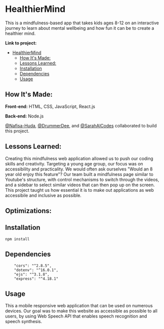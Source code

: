 # HealthierMind
This is a mindfulness-based app that takes kids ages 8-12 on an interactive journey to learn about mental wellbeing and  how fun it can be to create a healthier mind.

**Link to project:** 

- [HealthierMind](#HealthierMind)
  - [How It's Made:](#how-its-made)
  - [Lessons Learned:](#lessons-learned)
  - [Installation](#installation)
  - [Dependencies](#dependencies)
  - [Usage](#usage)

<!-- <p align="center">
  <img src="add screenshot of website">
</p> -->

## How It's Made:

**Front-end:** HTML, CSS, JavaScript, React.js

**Back-end:** Node.js
<br>


[@Nafisa-Huda](https://github.com/Nafisa-Huda/), [@DrummerDee](https://github.com/DrummerDee/), and [@SarahAlCodes](https://github.com/SarahAlCodes) collaborated to build this project. 

## Lessons Learned:

Creating this mindfulness web application allowed us to push our coding skills and creativity. Targeting a young age group, our focus was on accessibility and practicality. We would often ask ourselves "Would an 8 year old enjoy this feature"? Our team built a mindfulness page similar to Youtube's structure, with control mechanisms to switch through the videos, and a sidebar to select similar videos that can then pop up on the screen. This project taught us how essential it is to make out applications as web accessibile and inclusive as possible. 

## Optimizations:

## Installation
```
npm install
```

## Dependencies
```
    "cors": "^2.8.5",
    "dotenv": "^16.0.1",
    "ejs": "^3.1.8",
    "express": "^4.18.1"
```

## Usage
This a mobile responsive web application that can be used on numerous devices. Our goal was to make this website as accessible as possible to all users, by using Web Speech API that enables speech recognition and speech synthesis. 